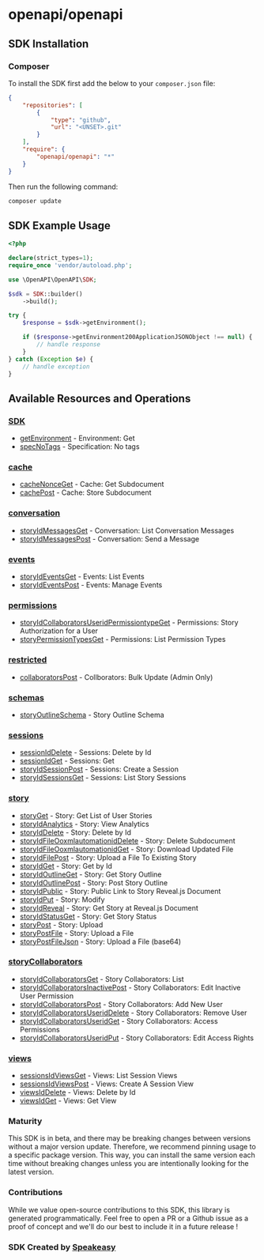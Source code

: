 # openapi/openapi

<!-- Start SDK Installation -->
## SDK Installation

### Composer

To install the SDK first add the below to your `composer.json` file:

```json
{
    "repositories": [
        {
            "type": "github",
            "url": "<UNSET>.git"
        }
    ],
    "require": {
        "openapi/openapi": "*"
    }
}
```

Then run the following command:

```bash
composer update
```
<!-- End SDK Installation -->

## SDK Example Usage
<!-- Start SDK Example Usage -->
```php
<?php

declare(strict_types=1);
require_once 'vendor/autoload.php';

use \OpenAPI\OpenAPI\SDK;

$sdk = SDK::builder()
    ->build();

try {
    $response = $sdk->getEnvironment();

    if ($response->getEnvironment200ApplicationJSONObject !== null) {
        // handle response
    }
} catch (Exception $e) {
    // handle exception
}
```
<!-- End SDK Example Usage -->

<!-- Start SDK Available Operations -->
## Available Resources and Operations

### [SDK](docs/sdk/README.md)

* [getEnvironment](docs/sdk/README.md#getenvironment) - Environment: Get
* [specNoTags](docs/sdk/README.md#specnotags) - Specification: No tags

### [cache](docs/cache/README.md)

* [cacheNonceGet](docs/cache/README.md#cachenonceget) - Cache: Get Subdocument
* [cachePost](docs/cache/README.md#cachepost) - Cache: Store Subdocument

### [conversation](docs/conversation/README.md)

* [storyIdMessagesGet](docs/conversation/README.md#storyidmessagesget) - Conversation: List Conversation Messages
* [storyIdMessagesPost](docs/conversation/README.md#storyidmessagespost) - Conversation: Send a Message

### [events](docs/events/README.md)

* [storyIdEventsGet](docs/events/README.md#storyideventsget) - Events: List Events
* [storyIdEventsPost](docs/events/README.md#storyideventspost) - Events: Manage Events

### [permissions](docs/permissions/README.md)

* [storyIdCollaboratorsUseridPermissiontypeGet](docs/permissions/README.md#storyidcollaboratorsuseridpermissiontypeget) - Permissions: Story Authorization for a User
* [storyPermissionTypesGet](docs/permissions/README.md#storypermissiontypesget) - Permissions: List Permission Types

### [restricted](docs/restricted/README.md)

* [collaboratorsPost](docs/restricted/README.md#collaboratorspost) - Collborators: Bulk Update (Admin Only)

### [schemas](docs/schemas/README.md)

* [storyOutlineSchema](docs/schemas/README.md#storyoutlineschema) - Story Outline Schema

### [sessions](docs/sessions/README.md)

* [sessionIdDelete](docs/sessions/README.md#sessioniddelete) - Sessions: Delete by Id
* [sessionIdGet](docs/sessions/README.md#sessionidget) - Sessions: Get
* [storyIdSessionPost](docs/sessions/README.md#storyidsessionpost) - Sessions: Create a Session
* [storyIdSessionsGet](docs/sessions/README.md#storyidsessionsget) - Sessions: List Story Sessions

### [story](docs/story/README.md)

* [storyGet](docs/story/README.md#storyget) - Story: Get List of User Stories
* [storyIdAnalytics](docs/story/README.md#storyidanalytics) - Story: View Analytics
* [storyIdDelete](docs/story/README.md#storyiddelete) - Story: Delete by Id
* [storyIdFileOoxmlautomationidDelete](docs/story/README.md#storyidfileooxmlautomationiddelete) - Story: Delete Subdocument
* [storyIdFileOoxmlautomationidGet](docs/story/README.md#storyidfileooxmlautomationidget) - Story: Download Updated File
* [storyIdFilePost](docs/story/README.md#storyidfilepost) - Story: Upload a File To Existing Story
* [storyIdGet](docs/story/README.md#storyidget) - Story: Get by Id
* [storyIdOutlineGet](docs/story/README.md#storyidoutlineget) - Story: Get Story Outline
* [storyIdOutlinePost](docs/story/README.md#storyidoutlinepost) - Story: Post Story Outline
* [storyIdPublic](docs/story/README.md#storyidpublic) - Story: Public Link to Story Reveal.js Document
* [storyIdPut](docs/story/README.md#storyidput) - Story: Modify
* [storyIdReveal](docs/story/README.md#storyidreveal) - Story: Get Story at Reveal.js Document
* [storyIdStatusGet](docs/story/README.md#storyidstatusget) - Story: Get Story Status
* [storyPost](docs/story/README.md#storypost) - Story: Upload
* [storyPostFile](docs/story/README.md#storypostfile) - Story: Upload a File
* [storyPostFileJson](docs/story/README.md#storypostfilejson) - Story: Upload a File (base64)

### [storyCollaborators](docs/storycollaborators/README.md)

* [storyIdCollaboratorsGet](docs/storycollaborators/README.md#storyidcollaboratorsget) - Story Collaborators: List
* [storyIdCollaboratorsInactivePost](docs/storycollaborators/README.md#storyidcollaboratorsinactivepost) - Story Collaborators: Edit Inactive User Permission
* [storyIdCollaboratorsPost](docs/storycollaborators/README.md#storyidcollaboratorspost) - Story Collaborators: Add New User
* [storyIdCollaboratorsUseridDelete](docs/storycollaborators/README.md#storyidcollaboratorsuseriddelete) - Story Collaborators: Remove User
* [storyIdCollaboratorsUseridGet](docs/storycollaborators/README.md#storyidcollaboratorsuseridget) - Story Collaborators: Access Permissions
* [storyIdCollaboratorsUseridPut](docs/storycollaborators/README.md#storyidcollaboratorsuseridput) - Story Collaborators: Edit Access Rights

### [views](docs/views/README.md)

* [sessionsIdViewsGet](docs/views/README.md#sessionsidviewsget) - Views: List Session Views
* [sessionsIdViewsPost](docs/views/README.md#sessionsidviewspost) - Views: Create A Session View
* [viewsIdDelete](docs/views/README.md#viewsiddelete) - Views: Delete by Id
* [viewsIdGet](docs/views/README.md#viewsidget) - Views: Get View
<!-- End SDK Available Operations -->

### Maturity

This SDK is in beta, and there may be breaking changes between versions without a major version update. Therefore, we recommend pinning usage
to a specific package version. This way, you can install the same version each time without breaking changes unless you are intentionally
looking for the latest version.

### Contributions

While we value open-source contributions to this SDK, this library is generated programmatically.
Feel free to open a PR or a Github issue as a proof of concept and we'll do our best to include it in a future release !

### SDK Created by [Speakeasy](https://docs.speakeasyapi.dev/docs/using-speakeasy/client-sdks)
